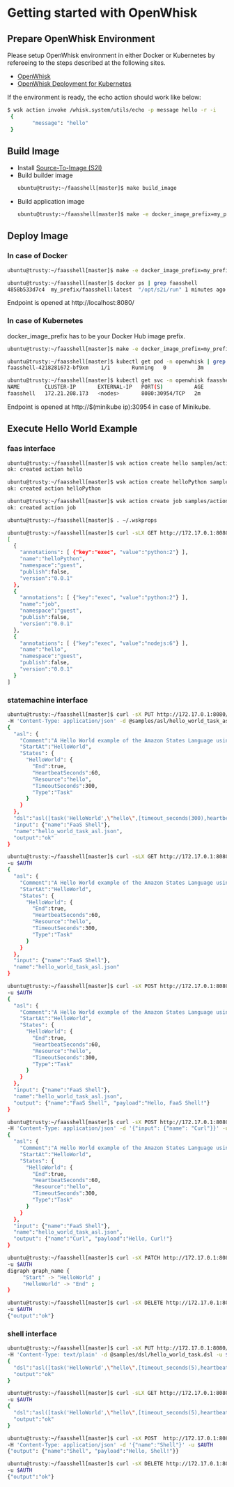 # Getting started with OpenWhisk

## Prepare OpenWhisk Environment

Please setup OpenWhisk environment in either Docker or Kubernetes by
refereeing to the steps described at the following sites.

- [OpenWhisk](https://github.com/apache/incubator-openwhisk)
- [OpenWhisk Deployment for Kubernetes](https://github.com/apache/incubator-openwhisk-deploy-kube)

If the environment is ready, the echo action should work like below:
```sh
$ wsk action invoke /whisk.system/utils/echo -p message hello -r -i
 {
        "message": "hello"
 }
```

## Build Image

- Install [Source-To-Image (S2I)](https://github.com/openshift/source-to-image/releases)
- Build builder image
  ```sh
  ubuntu@trusty:~/faasshell[master]$ make build_image
  ```
- Build application image
  ```sh
  ubuntu@trusty:~/faasshell[master]$ make -e docker_image_prefix=my_prefix/ app_image
  ```

## Deploy Image

### In case of Docker
```sh
ubuntu@trusty:~/faasshell[master]$ make -e docker_image_prefix=my_prefix/ run

ubuntu@trusty:~/faasshell[master]$ docker ps | grep faasshell
4858b533d7c4  my_prefix/faasshell:latest  "/opt/s2i/run" 1 minutes ago  Up 9 minutes  0.0.0.0:8080->8080/tcp  suspicious_brown

```

Endpoint is opened at http://localhost:8080/

### In case of Kubernetes

docker_image_prefix has to be your Docker Hub image prefix.

```sh
ubuntu@trusty:~/faasshell[master]$ make -e docker_image_prefix=my_prefix/ deploy

ubuntu@trusty:~/faasshell[master]$ kubectl get pod -n openwhisk | grep faasshell
faasshell-4218281672-bf9xm    1/1       Running   0          3m

ubuntu@trusty:~/faasshell[master]$ kubectl get svc -n openwhisk faasshell
NAME        CLUSTER-IP       EXTERNAL-IP   PORT(S)          AGE
faasshell   172.21.208.173   <nodes>       8080:30954/TCP   2m
```

Endpoint is opened at http://$(minikube ip):30954 in case of Minikube.

## Execute Hello World Example

### faas interface

```sh
ubuntu@trusty:~/faasshell[master]$ wsk action create hello samples/actions/hello.js -i
ok: created action hello

ubuntu@trusty:~/faasshell[master]$ wsk action create helloPython samples/actions/helloPython.py -i
ok: created action helloPython

ubuntu@trusty:~/faasshell[master]$ wsk action create job samples/actions/job.py -i
ok: created action job
```
```sh
ubuntu@trusty:~/faasshell[master]$ . ~/.wskprops
```
```sh
ubuntu@trusty:~/faasshell[master]$ curl -sLX GET http://172.17.0.1:8080/faas/ -u $AUTH
[
  {
    "annotations": [ {"key":"exec", "value":"python:2"} ],
    "name":"helloPython",
    "namespace":"guest",
    "publish":false,
    "version":"0.0.1"
  },
  {
    "annotations": [ {"key":"exec", "value":"python:2"} ],
    "name":"job",
    "namespace":"guest",
    "publish":false,
    "version":"0.0.1"
  },
  {
    "annotations": [ {"key":"exec", "value":"nodejs:6"} ],
    "name":"hello",
    "namespace":"guest",
    "publish":false,
    "version":"0.0.1"
  }
]
```

### statemachine interface
```sh
ubuntu@trusty:~/faasshell[master]$ curl -sX PUT http://172.17.0.1:8080/statemachine/hello_world_task_asl.json \
-H 'Content-Type: application/json' -d @samples/asl/hello_world_task_asl.json -u $AUTH
{
  "asl": {
    "Comment":"A Hello World example of the Amazon States Language using an AWS Lambda function",
    "StartAt":"HelloWorld",
    "States": {
      "HelloWorld": {
        "End":true,
        "HeartbeatSeconds":60,
        "Resource":"hello",
        "TimeoutSeconds":300,
        "Type":"Task"
      }
    }
  },
  "dsl":"asl([task('HelloWorld',\"hello\",[timeout_seconds(300),heartbeat_seconds(60)])])",
  "input": {"name":"FaaS Shell"},
  "name":"hello_world_task_asl.json",
  "output":"ok"
}
```
```sh
ubuntu@trusty:~/faasshell[master]$ curl -sLX GET http://172.17.0.1:8080/statemachine/hello_world_task_asl.json \
-u $AUTH
{
  "asl": {
    "Comment":"A Hello World example of the Amazon States Language using an AWS Lambda function",
    "StartAt":"HelloWorld",
    "States": {
      "HelloWorld": {
        "End":true,
        "HeartbeatSeconds":60,
        "Resource":"hello",
        "TimeoutSeconds":300,
        "Type":"Task"
      }
    }
  },
  "input": {"name":"FaaS Shell"},
  "name":"hello_world_task_asl.json"
}
```
```sh
ubuntu@trusty:~/faasshell[master]$ curl -sX POST http://172.17.0.1:8080/statemachine/hello_world_task_asl.json \
-u $AUTH
{
  "asl": {
    "Comment":"A Hello World example of the Amazon States Language using an AWS Lambda function",
    "StartAt":"HelloWorld",
    "States": {
      "HelloWorld": {
        "End":true,
        "HeartbeatSeconds":60,
        "Resource":"hello",
        "TimeoutSeconds":300,
        "Type":"Task"
      }
    }
  },
  "input": {"name":"FaaS Shell"},
  "name":"hello_world_task_asl.json",
  "output": {"name":"FaaS Shell", "payload":"Hello, FaaS Shell!"}
}
```
```sh
ubuntu@trusty:~/faasshell[master]$ curl -sX POST http://172.17.0.1:8080/statemachine/hello_world_task_asl.json \
-H 'Content-Type: application/json' -d '{"input": {"name": "Curl"}}' -u $AUTH
{
  "asl": {
    "Comment":"A Hello World example of the Amazon States Language using an AWS Lambda function",
    "StartAt":"HelloWorld",
    "States": {
      "HelloWorld": {
        "End":true,
        "HeartbeatSeconds":60,
        "Resource":"hello",
        "TimeoutSeconds":300,
        "Type":"Task"
      }
    }
  },
  "input": {"name":"FaaS Shell"},
  "name":"hello_world_task_asl.json",
  "output": {"name":"Curl", "payload":"Hello, Curl!"}
}
```
```sh
ubuntu@trusty:~/faasshell[master]$ curl -sX PATCH http://172.17.0.1:8080/statemachine/hello_world_task_asl.json \
-u $AUTH
digraph graph_name {
     "Start" -> "HelloWorld" ;
     "HelloWorld" -> "End" ;
}
```
```sh
ubuntu@trusty:~/faasshell[master]$ curl -sX DELETE http://172.17.0.1:8080/statemachine/hello_world_task_asl.json \
-u $AUTH
{"output":"ok"}

```

### shell interface
```sh
ubuntu@trusty:~/faasshell[master]$ curl -sX PUT http://172.17.0.1:8080/shell/hello_world_task.dsl \
-H 'Content-Type: text/plain' -d @samples/dsl/hello_world_task.dsl -u $AUTH
{
  "dsl":"asl([task('HelloWorld',\"hello\",[timeout_seconds(5),heartbeat_seconds(10)])]).",
  "output":"ok"
}
```
```sh
ubuntu@trusty:~/faasshell[master]$ curl -sLX GET http://172.17.0.1:8080/shell/hello_world_task.dsl \
-u $AUTH
{
  "dsl":"asl([task('HelloWorld',\"hello\",[timeout_seconds(5),heartbeat_seconds(10)])])",
  "output":"ok"
}
```
```sh
ubuntu@trusty:~/faasshell[master]$ curl -sX POST  http://172.17.0.1:8080/shell/hello_world_task.dsl \
-H 'Content-Type: application/json' -d '{"name":"Shell"}' -u $AUTH
{"output": {"name":"Shell", "payload":"Hello, Shell!"}}
```
```sh
ubuntu@trusty:~/faasshell[master]$ curl -sX DELETE http://172.17.0.1:8080/shell/hello_world_task.dsl \
-u $AUTH
{"output":"ok"}
```
